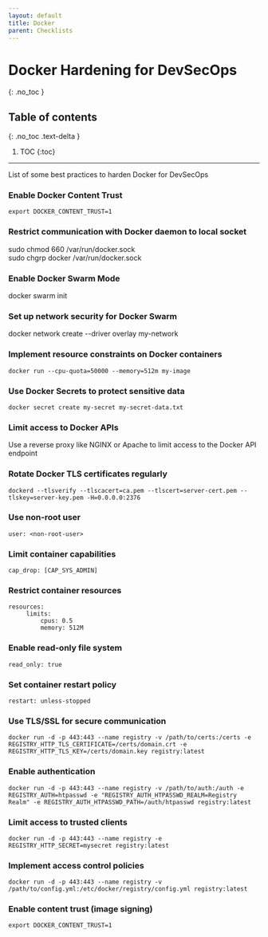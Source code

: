 ```yaml
---
layout: default
title: Docker
parent: Checklists
---
```


# Docker Hardening for DevSecOps
{: .no_toc }

## Table of contents
{: .no_toc .text-delta }

1. TOC
{:toc}

---

<span class="d-inline-block p-2 mr-1 v-align-middle bg-green-000"></span>List of some best practices to harden Docker for DevSecOps


### Enable Docker Content Trust


```
export DOCKER_CONTENT_TRUST=1
```


### Restrict communication with Docker daemon to local socket


sudo chmod 660 /var/run/docker.sock<br>sudo chgrp docker /var/run/docker.sock



### Enable Docker Swarm Mode	

docker swarm init


### Set up network security for Docker Swarm


docker network create --driver overlay my-network

### Implement resource constraints on Docker containers

```
docker run --cpu-quota=50000 --memory=512m my-image
```

### Use Docker Secrets to protect sensitive data


```
docker secret create my-secret my-secret-data.txt
```


### Limit access to Docker APIs



Use a reverse proxy like NGINX or Apache to limit access to the Docker API endpoint



### Rotate Docker TLS certificates regularly	


```
dockerd --tlsverify --tlscacert=ca.pem --tlscert=server-cert.pem --tlskey=server-key.pem -H=0.0.0.0:2376
```



### Use non-root user	


```
user: <non-root-user>
```


### Limit container capabilities	


```
cap_drop: [CAP_SYS_ADMIN]
```


### Restrict container resources	


```
resources:
	 limits:
	 	 cpus: 0.5
	 	 memory: 512M
```


### Enable read-only file system	


```
read_only: true
```


### Set container restart policy	


```
restart: unless-stopped
```


### Use TLS/SSL for secure communication	


```
docker run -d -p 443:443 --name registry -v /path/to/certs:/certs -e REGISTRY_HTTP_TLS_CERTIFICATE=/certs/domain.crt -e REGISTRY_HTTP_TLS_KEY=/certs/domain.key registry:latest
```



### Enable authentication	


```
docker run -d -p 443:443 --name registry -v /path/to/auth:/auth -e REGISTRY_AUTH=htpasswd -e "REGISTRY_AUTH_HTPASSWD_REALM=Registry Realm" -e REGISTRY_AUTH_HTPASSWD_PATH=/auth/htpasswd registry:latest
```


### Limit access to trusted clients	


```
docker run -d -p 443:443 --name registry -e REGISTRY_HTTP_SECRET=mysecret registry:latest
```


### Implement access control policies	


```
docker run -d -p 443:443 --name registry -v /path/to/config.yml:/etc/docker/registry/config.yml registry:latest
```


### Enable content trust (image signing)		


```
export DOCKER_CONTENT_TRUST=1
```




















